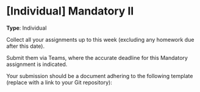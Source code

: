 # [Individual] Mandatory II

**Type**: Individual

Collect all your assignments up to this week (excluding any homework due after this date).

Submit them via Teams, where the accurate deadline for this Mandatory assignment is indicated.

Your submission should be a document adhering to the following template (replace <Link> with a link to your Git repository):


<!--

08a: <Link>

08b: <Link>

08c: <Link>

09a: <Link>

10a: <Link>

10b: <Link>
 -->
